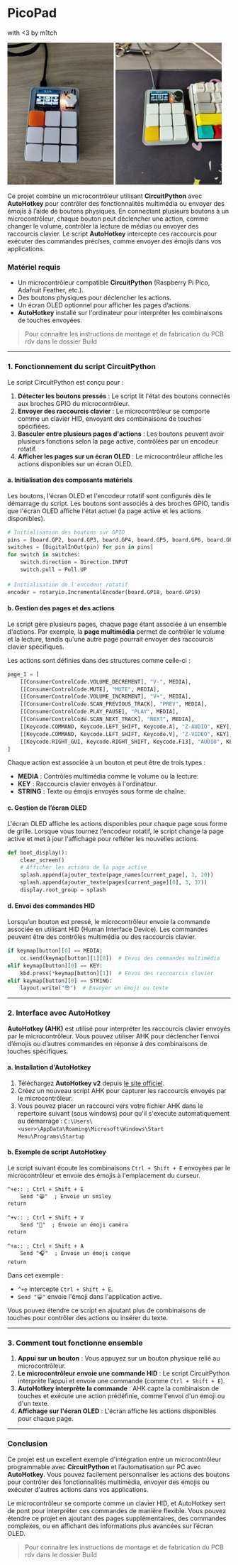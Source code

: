 # PicoPad 
with <3 by m1tch

![Description de l'image](Images/IMG_20240910_170259.jpg)
![Description de l'image](Images/IMG_20240902_144054.jpg)

Ce projet combine un microcontrôleur utilisant **CircuitPython** avec **AutoHotkey** pour contrôler des fonctionnalités multimédia ou envoyer des émojis à l’aide de boutons physiques. En connectant plusieurs boutons à un microcontrôleur, chaque bouton peut déclencher une action, comme changer le volume, contrôler la lecture de médias ou envoyer des raccourcis clavier. Le script **AutoHotkey** intercepte ces raccourcis pour exécuter des commandes précises, comme envoyer des émojis dans vos applications.

### Matériel requis

- Un microcontrôleur compatible **CircuitPython** (Raspberry Pi Pico, Adafruit Feather, etc.).
- Des boutons physiques pour déclencher les actions.
- Un écran OLED optionnel pour afficher les pages d’actions.
- **AutoHotkey** installé sur l'ordinateur pour interpréter les combinaisons de touches envoyées.

> Pour connaitre les instructions de montage et de fabrication du PCB rdv dans le dossier Build

---

### 1. Fonctionnement du script CircuitPython

Le script CircuitPython est conçu pour :

1. **Détecter les boutons pressés** : Le script lit l'état des boutons connectés aux broches GPIO du microcontrôleur.
2. **Envoyer des raccourcis clavier** : Le microcontrôleur se comporte comme un clavier HID, envoyant des combinaisons de touches spécifiées.
3. **Basculer entre plusieurs pages d'actions** : Les boutons peuvent avoir plusieurs fonctions selon la page active, contrôlées par un encodeur rotatif.
4. **Afficher les pages sur un écran OLED** : Le microcontrôleur affiche les actions disponibles sur un écran OLED.

#### a. Initialisation des composants matériels

Les boutons, l'écran OLED et l'encodeur rotatif sont configurés dès le démarrage du script. Les boutons sont associés à des broches GPIO, tandis que l'écran OLED affiche l'état actuel (la page active et les actions disponibles).

```python
# Initialisation des boutons sur GPIO
pins = [board.GP2, board.GP3, board.GP4, board.GP5, board.GP6, board.GP7, board.GP8, board.GP9, board.GP10]
switches = [DigitalInOut(pin) for pin in pins]
for switch in switches:
    switch.direction = Direction.INPUT
    switch.pull = Pull.UP

# Initialisation de l'encodeur rotatif
encoder = rotaryio.IncrementalEncoder(board.GP18, board.GP19)
```

#### b. Gestion des pages et des actions

Le script gère plusieurs pages, chaque page étant associée à un ensemble d'actions. Par exemple, la **page multimédia** permet de contrôler le volume et la lecture, tandis qu'une autre page pourrait envoyer des raccourcis clavier spécifiques.

Les actions sont définies dans des structures comme celle-ci :

```python
page_1 = [
    [[ConsumerControlCode.VOLUME_DECREMENT], "V-", MEDIA],
    [[ConsumerControlCode.MUTE], "MUTE", MEDIA],
    [[ConsumerControlCode.VOLUME_INCREMENT], "V+", MEDIA],
    [[ConsumerControlCode.SCAN_PREVIOUS_TRACK], "PREV", MEDIA],
    [[ConsumerControlCode.PLAY_PAUSE], "PLAY", MEDIA],
    [[ConsumerControlCode.SCAN_NEXT_TRACK], "NEXT", MEDIA],
    [[Keycode.COMMAND, Keycode.LEFT_SHIFT, Keycode.A], "Z-AUDIO", KEY],
    [[Keycode.COMMAND, Keycode.LEFT_SHIFT, Keycode.V], "Z-VIDEO", KEY],
    [[Keycode.RIGHT_GUI, Keycode.RIGHT_SHIFT, Keycode.F13], "AUDIO", KEY]
]
```

Chaque action est associée à un bouton et peut être de trois types :
- **MEDIA** : Contrôles multimédia comme le volume ou la lecture.
- **KEY** : Raccourcis clavier envoyés à l'ordinateur.
- **STRING** : Texte ou émojis envoyés sous forme de chaîne.

#### c. Gestion de l’écran OLED

L'écran OLED affiche les actions disponibles pour chaque page sous forme de grille. Lorsque vous tournez l'encodeur rotatif, le script change la page active et met à jour l'affichage pour refléter les nouvelles actions.

```python
def boot_display():
    clear_screen()
    # Afficher les actions de la page active
    splash.append(ajouter_texte(page_names[current_page], 3, 20))
    splash.append(ajouter_texte(pages[current_page][0], 3, 37))
    display.root_group = splash
```

#### d. Envoi des commandes HID

Lorsqu’un bouton est pressé, le microcontrôleur envoie la commande associée en utilisant HID (Human Interface Device). Les commandes peuvent être des contrôles multimédia ou des raccourcis clavier.

```python
if keymap[button][0] == MEDIA:
    cc.send(keymap[button][1][0])  # Envoi des commandes multimédia
elif keymap[button][0] == KEY:
    kbd.press(*keymap[button][1])  # Envoi des raccourcis clavier
elif keymap[button][0] == STRING:
    layout.write("😎")  # Envoyer un émoji ou texte
```

---

### 2. Interface avec AutoHotkey

**AutoHotkey (AHK)** est utilisé pour interpréter les raccourcis clavier envoyés par le microcontrôleur. Vous pouvez utiliser AHK pour déclencher l’envoi d’émojis ou d’autres commandes en réponse à des combinaisons de touches spécifiques.

#### a. Installation d'AutoHotkey

1. Téléchargez **AutoHotkey v2** depuis [le site officiel](https://www.autohotkey.com/).
2. Créez un nouveau script AHK pour capturer les raccourcis envoyés par le microcontrôleur.
3. Vous pouvez placer un raccourci vers votre fichier AHK dans le repertoire suivant (sous windows) pour qu'il s'execute automatiquement au démarrage : `C:\Users\<user>\AppData\Roaming\Microsoft\Windows\Start Menu\Programs\Startup`

#### b. Exemple de script AutoHotkey

Le script suivant écoute les combinaisons `Ctrl + Shift + E` envoyées par le microcontrôleur et envoie des émojis à l'emplacement du curseur.

```ahk
^+e:: ; Ctrl + Shift + E
    Send "😀"  ; Envoie un smiley
return

^+v:: ; Ctrl + Shift + V
    Send "🎥"  ; Envoie un émoji caméra
return

^+a:: ; Ctrl + Shift + A
    Send "🎧"  ; Envoie un émoji casque
return
```

Dans cet exemple :
- `^+e` intercepte `Ctrl + Shift + E`.
- `Send "😀"` envoie l'émoji dans l'application active.

Vous pouvez étendre ce script en ajoutant plus de combinaisons de touches pour contrôler des actions ou insérer du texte.

---

### 3. Comment tout fonctionne ensemble

1. **Appui sur un bouton** : Vous appuyez sur un bouton physique relié au microcontrôleur.
2. **Le microcontrôleur envoie une commande HID** : Le script CircuitPython interprète l’appui et envoie une commande (comme `Ctrl + Shift + E`).
3. **AutoHotkey interprète la commande** : AHK capte la combinaison de touches et exécute une action prédéfinie, comme l'envoi d'un émoji ou d'un texte.
4. **Affichage sur l'écran OLED** : L'écran affiche les actions disponibles pour chaque page.

---

### Conclusion

Ce projet est un excellent exemple d'intégration entre un microcontrôleur programmable avec **CircuitPython** et l’automatisation sur PC avec **AutoHotkey**. Vous pouvez facilement personnaliser les actions des boutons pour contrôler des fonctionnalités multimédia, envoyer des émojis ou exécuter d'autres actions dans vos applications.

Le microcontrôleur se comporte comme un clavier HID, et AutoHotkey sert de pont pour interpréter ces commandes de manière flexible. Vous pouvez étendre ce projet en ajoutant des pages supplémentaires, des commandes complexes, ou en affichant des informations plus avancées sur l’écran OLED.

> Pour connaitre les instructions de montage et de fabrication du PCB rdv dans le dossier Build